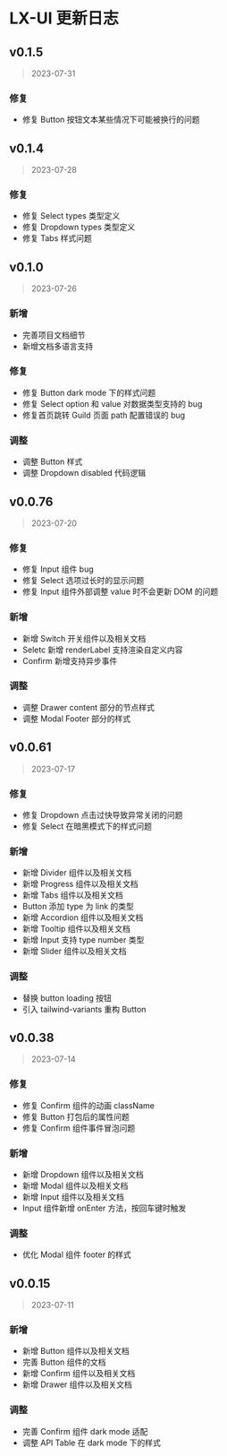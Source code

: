 # LX-UI 更新日志

## v0.1.5

> 2023-07-31

### 修复

- 修复 Button 按钮文本某些情况下可能被换行的问题

## v0.1.4

> 2023-07-28

### 修复

- 修复 Select types 类型定义
- 修复 Dropdown types 类型定义
- 修复 Tabs 样式问题

## v0.1.0

> 2023-07-26

### 新增

- 完善项目文档细节
- 新增文档多语言支持

### 修复

- 修复 Button dark mode 下的样式问题
- 修复 Select option 和 value 对数据类型支持的 bug
- 修复首页跳转 Guild 页面 path 配置错误的 bug

### 调整

- 调整 Button 样式
- 调整 Dropdown disabled 代码逻辑

## v0.0.76

> 2023-07-20

### 修复

- 修复 Input 组件 bug
- 修复 Select 选项过长时的显示问题
- 修复 Input 组件外部调整 value 时不会更新 DOM 的问题

### 新增

- 新增 Switch 开关组件以及相关文档
- Seletc 新增 renderLabel 支持渲染自定义内容
- Confirm 新增支持异步事件

### 调整

- 调整 Drawer content 部分的节点样式
- 调整 Modal Footer 部分的样式

## v0.0.61

> 2023-07-17

### 修复

- 修复 Dropdown 点击过快导致异常关闭的问题
- 修复 Select 在暗黑模式下的样式问题

### 新增

- 新增 Divider 组件以及相关文档
- 新增 Progress 组件以及相关文档
- 新增 Tabs 组件以及相关文档
- Button 添加 type 为 link 的类型
- 新增 Accordion 组件以及相关文档
- 新增 Tooltip 组件以及相关文档
- 新增 Input 支持 type number 类型
- 新增 Slider 组件以及相关文档

### 调整

- 替换 button loading 按钮
- 引入 tailwind-variants 重构 Button

## v0.0.38

> 2023-07-14

### 修复

- 修复 Confirm 组件的动画 className
- 修复 Button 打包后的属性问题
- 修复 Confirm 组件事件冒泡问题

### 新增

- 新增 Dropdown 组件以及相关文档
- 新增 Modal 组件以及相关文档
- 新增 Input 组件以及相关文档
- Input 组件新增 onEnter 方法，按回车键时触发

### 调整

- 优化 Modal 组件 footer 的样式

## v0.0.15

> 2023-07-11

### 新增

- 新增 Button 组件以及相关文档
- 完善 Button 组件的文档
- 新增 Confirm 组件以及相关文档
- 新增 Drawer 组件以及相关文档

### 调整

- 完善 Confirm 组件 dark mode 适配
- 调整 API Table 在 dark mode 下的样式

